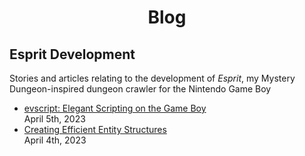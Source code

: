 # <center> Blog </center>
## Esprit Development
Stories and articles relating to the development of *Esprit*, my Mystery Dungeon-inspired dungeon crawler for the Nintendo Game Boy
- [evscript: Elegant Scripting on the Game Boy](elegant-scripting.html)<br>April 5th, 2023
- [Creating Efficient Entity Structures](efficient-entity-structs.html)<br>April 4th, 2023
